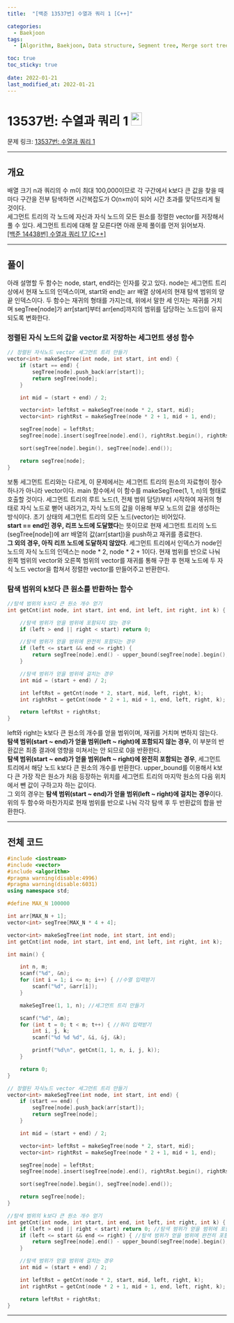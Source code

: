 ```yaml
---
title:  "[백준 13537번] 수열과 쿼리 1 [C++]"

categories:
  - Baekjoon
tags:
  - [Algorithm, Baekjoon, Data structure, Segment tree, Merge sort tree]

toc: true
toc_sticky: true
 
date: 2022-01-21
last_modified_at: 2022-01-21
---
```


# 13537번: 수열과 쿼리 1 <img src="https://d2gd6pc034wcta.cloudfront.net/tier/18.svg" width="25" height="30">

문제 링크: [13537번: 수열과 쿼리 1](https://www.acmicpc.net/problem/13537 "bj13537")

***

## __개요__
배열 크기 n과 쿼리의 수 m이 최대 100,000이므로 각 구간에서 k보다 큰 값을 찾을 때마다 구간을 전부 탐색하면 시간복잡도가 O(n×m)이 되어 시간 초과를 맞닥뜨리게 될 것이다.  
세그먼트 트리의 각 노드에 자신과 자식 노드의 모든 원소를 정렬한 vector를 저장해서 풀 수 있다. 세그먼트 트리에 대해 잘 모른다면 아래 문제 풀이를 먼저 읽어보자.   
[[백준 14438번] 수열과 쿼리 17 [C++]](https://seoh136199.github.io/posts/%EB%B0%B1%EC%A4%80-14438%EB%B2%88-%EC%88%98%EC%97%B4%EA%B3%BC-%EC%BF%BC%EB%A6%AC-17-C++/)

***

## __풀이__

아래 설명할 두 함수는 node, start, end라는 인자를 갖고 있다. node는 세그먼트 트리상에서 현재 노드의 인덱스이며, start와 end는 arr 배열 상에서의 현재 탐색 범위의 양 끝 인덱스이다. 두 함수는 재귀의 형태를 가지는데, 위에서 말한 세 인자는 재귀를 거치며 segTree[node]가 arr[start]부터 arr[end]까지의 범위를 담당하는 노드임이 유지되도록 변화한다.

### __정렬된 자식 노드의 값을 vector로 저장하는 세그먼트 생성 함수__
```cpp
// 정렬된 자식노드 vector 세그먼트 트리 만들기
vector<int> makeSegTree(int node, int start, int end) {
	if (start == end) {
		segTree[node].push_back(arr[start]);
		return segTree[node];
	}

	int mid = (start + end) / 2;

	vector<int> leftRst = makeSegTree(node * 2, start, mid);
	vector<int> rightRst = makeSegTree(node * 2 + 1, mid + 1, end);

	segTree[node] = leftRst;
	segTree[node].insert(segTree[node].end(), rightRst.begin(), rightRst.end());

	sort(segTree[node].begin(), segTree[node].end());

	return segTree[node];
}
```
보통 세그먼트 트리와는 다르게, 이 문제에서는 세그먼트 트리의 원소의 자료형이 정수 하나가 아니라 vector<int>이다. main 함수에서 이 함수를 makeSegTree(1, 1, n)의 형태로 호출할 것이다. 세그먼트 트리의 루트 노드(1, 전체 범위 담당)부터 시작하여 재귀의 형태로 자식 노드로 뻗어 내려가고, 자식 노드의 값을 이용해 부모 노드의 값을 생성하는 방식이다. 초기 상태의 세그먼트 트리의 모든 노드(vector)는 비어있다.  
**start == end인 경우, 리프 노드에 도달했다**는 뜻이므로 현재 세그먼트 트리의 노드(segTree[node])에 arr 배열의 값(arr[start])을 push하고 재귀를 종료한다.  
**그 외의 경우, 아직 리프 노드에 도달하지 않았다**. 세그먼트 트리에서 인덱스가 node인 노드의 자식 노드의 인덱스는 node * 2, node * 2 + 1이다. 현재 범위를 반으로 나눠 왼쪽 범위의 vector와 오른쪽 범위의 vector를 재귀를 통해 구한 후 현재 노드에 두 자식 노드 vector을 합쳐서 정렬한 vector를 만들어주고 반환한다.


### __탐색 범위의 k보다 큰 원소를 반환하는 함수__
```cpp
//탐색 범위의 k보다 큰 원소 개수 얻기
int getCnt(int node, int start, int end, int left, int right, int k) {

    //탐색 범위가 얻을 범위에 포함되지 않는 경우
	if (left > end || right < start) return 0;

    //탐색 범위가 얻을 범위에 완전히 포함되는 경우
	if (left <= start && end <= right) {
		return segTree[node].end() - upper_bound(segTree[node].begin(), segTree[node].end(), k);
	}

	//탐색 범위가 얻을 범위에 걸치는 경우
	int mid = (start + end) / 2;

	int leftRst = getCnt(node * 2, start, mid, left, right, k);
	int rightRst = getCnt(node * 2 + 1, mid + 1, end, left, right, k);

	return leftRst + rightRst;
}
```
left와 right는 k보다 큰 원소의 개수를 얻을 범위이며, 재귀를 거치며 변하지 않는다.  
**탐색 범위(start ~ end)가 얻을 범위(left ~ right)에 포함되지 않는 경우**, 이 부분의 반환값은 최종 결과에 영향을 미쳐서는 안 되므로 0을 반환한다.  
**탐색 범위(start ~ end)가 얻을 범위(left ~ right)에 완전히 포함되는 경우**, 세그먼트 트리에서 해당 노드 k보다 큰 원소의 개수를 반환한다. upper_bound를 이용해서 k보다 큰 가장 작은 원소가 처음 등장하는 위치를 세그먼트 트리의 마지막 원소의 다음 위치에서 뺀 값이 구하고자 하는 값이다.  
그 외의 경우는 **탐색 범위(start ~ end)가 얻을 범위(left ~ right)에 걸치는 경우**이다. 위의 두 함수와 마찬가지로 현재 범위를 반으로 나눠 각각 탐색 후 두 반환값의 합을 반환한다.


***

## __전체 코드__

```cpp
#include <iostream> 
#include <vector> 
#include <algorithm>
#pragma warning(disable:4996)
#pragma warning(disable:6031)
using namespace std;

#define MAX_N 100000

int arr[MAX_N + 1];
vector<int> segTree[MAX_N * 4 + 4];

vector<int> makeSegTree(int node, int start, int end);
int getCnt(int node, int start, int end, int left, int right, int k);

int main() {

	int n, m;
	scanf("%d", &n);
	for (int i = 1; i <= n; i++) { //수열 입력받기
		scanf("%d", &arr[i]);
	}

	makeSegTree(1, 1, n); //세그먼트 트리 만들기

	scanf("%d", &m);
	for (int t = 0; t < m; t++) { //쿼리 입력받기
		int i, j, k;
		scanf("%d %d %d", &i, &j, &k);

		printf("%d\n", getCnt(1, 1, n, i, j, k));
	}

	return 0;
}

// 정렬된 자식노드 vector 세그먼트 트리 만들기
vector<int> makeSegTree(int node, int start, int end) {
	if (start == end) {
		segTree[node].push_back(arr[start]);
		return segTree[node];
	}

	int mid = (start + end) / 2;

	vector<int> leftRst = makeSegTree(node * 2, start, mid);
	vector<int> rightRst = makeSegTree(node * 2 + 1, mid + 1, end);

	segTree[node] = leftRst;
	segTree[node].insert(segTree[node].end(), rightRst.begin(), rightRst.end());

	sort(segTree[node].begin(), segTree[node].end());

	return segTree[node];
}

//탐색 범위의 k보다 큰 원소 개수 얻기
int getCnt(int node, int start, int end, int left, int right, int k) {
	if (left > end || right < start) return 0; //탐색 범위가 얻을 범위에 포함되지 않는 경우
	if (left <= start && end <= right) { //탐색 범위가 얻을 범위에 완전히 포함되는 경우
		return segTree[node].end() - upper_bound(segTree[node].begin(), segTree[node].end(), k);
	}

	//탐색 범위가 얻을 범위에 걸치는 경우
	int mid = (start + end) / 2;

	int leftRst = getCnt(node * 2, start, mid, left, right, k);
	int rightRst = getCnt(node * 2 + 1, mid + 1, end, left, right, k);

	return leftRst + rightRst;
}
```

***